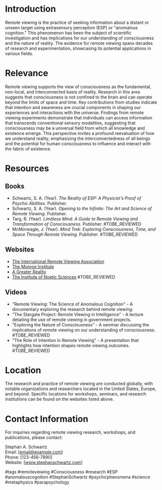 # Introduction

Remote viewing is the practice of seeking information about a distant or unseen target using extrasensory perception (ESP) or "anomalous cognition." This phenomenon has been the subject of scientific investigation and has implications for our understanding of consciousness and the nature of reality. The evidence for remote viewing spans decades of research and experimentation, showcasing its potential applications in various fields.

# Relevance

Remote viewing supports the view of consciousness as the fundamental, non-local, and interconnected basis of reality. Research in this area suggests that consciousness is not confined to the brain and can operate beyond the limits of space and time. Key contributions from studies indicate that intention and awareness are crucial components in shaping our experiences and interactions with the universe. Findings from remote viewing experiments demonstrate that individuals can access information that transcends conventional sensory modalities, suggesting that consciousness may be a universal field from which all knowledge and existence emerge. This perspective invites a profound reevaluation of how we understand reality, emphasizing the interconnectedness of all beings and the potential for human consciousness to influence and interact with the fabric of existence.

# Resources

## Books
- Schwartz, S. A. (Year). *The Reality of ESP: A Physicist's Proof of Psychic Abilities*. Publisher.
- Schwartz, S. A. (Year). *Opening to the Infinite: The Art and Science of Remote Viewing*. Publisher.
- Targ, R. (Year). *Limitless Mind: A Guide to Remote Viewing and Transformation of Consciousness*. Publisher. #TOBE_REVIEWED
- McMoneagle, J. (Year). *Mind Trek: Exploring Consciousness, Time, and Space Through Remote Viewing*. Publisher. #TOBE_REVIEWED

## Websites
- [The International Remote Viewing Association](https://www.irva.org)
- [The Monroe Institute](https://www.monroeinstitute.org)
- [A Greater Reality](https://www.agreaterreality.com)
- [The Institute of Noetic Sciences](https://noetic.org) #TOBE_REVIEWED

## Videos
- "Remote Viewing: The Science of Anomalous Cognition" - A documentary exploring the research behind remote viewing.
- "The Stargate Project: Remote Viewing in Intelligence" - A lecture detailing the use of remote viewing in government projects.
- "Exploring the Nature of Consciousness" - A seminar discussing the implications of remote viewing on our understanding of consciousness. #TOBE_REVIEWED
- "The Role of Intention in Remote Viewing" - A presentation that highlights how intention shapes remote viewing outcomes. #TOBE_REVIEWED

# Location

The research and practice of remote viewing are conducted globally, with notable organizations and researchers located in the United States, Europe, and beyond. Specific locations for workshops, seminars, and research institutions can be found on the websites listed above.

# Contact Information

For inquiries regarding remote viewing research, workshops, and publications, please contact:

Stephan A. Schwartz  
Email: [email@example.com]  
Phone: [123-456-7890]  
Website: [www.stephanschwartz.com]

#tags 
#remoteviewing #Consciousness #research #ESP #anomalouscognition #StephanSchwartz #psychicphenomena #science #metaphysics #parapsychology
